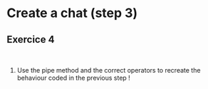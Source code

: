<!-- .slide: class="exercice" -->

# Create a chat (step 3)

## Exercice 4

<br>

1. Use the pipe method and the correct operators to recreate the behaviour coded in the previous step !
   <br>
   <br>
